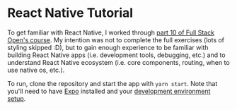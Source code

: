 # React Native Tutorial

To get familiar with React Native, I worked through [part 10 of Full
Stack Open's course](https://fullstackopen.com/en/part10). My intention
was not to complete the full exercises (lots of styling skipped :D),
but to gain enough experience to be familiar with building React Native
apps (i.e. development tools, debugging, etc.) and to understand React Native 
ecosystem (i.e. core components, routing, when to use native os, etc.).

To run, clone the repository and start the app with `yarn start`. Note that
you'll need to have [Expo](https://docs.expo.io/) installed and your
[development environment setup](https://fullstackopen.com/en/part10/introduction_to_react_native#setting-up-the-development-environment).
